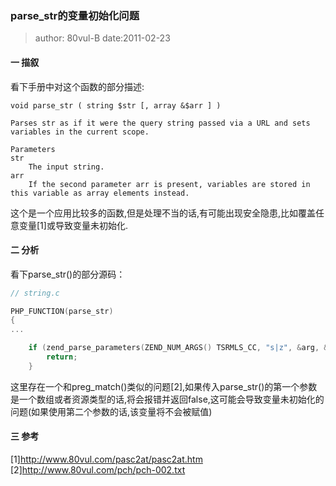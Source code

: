 ### parse_str的变量初始化问题
> author: 80vul-B date:2011-02-23

#### 一 描叙

看下手册中对这个函数的部分描述:

```
void parse_str ( string $str [, array &$arr ] )

Parses str as if it were the query string passed via a URL and sets variables in the current scope.
 
Parameters
str
    The input string.
arr
    If the second parameter arr is present, variables are stored in this variable as array elements instead.
```

这个是一个应用比较多的函数,但是处理不当的话,有可能出现安全隐患,比如覆盖任意变量[1]或导致变量未初始化.

#### 二 分析

看下parse_str()的部分源码：
``` c
// string.c

PHP_FUNCTION(parse_str)
{
...

	if (zend_parse_parameters(ZEND_NUM_ARGS() TSRMLS_CC, "s|z", &arg, &arglen, &arrayArg) == FAILURE) {
		return;
	}
```

这里存在一个和preg_match()类似的问题[2],如果传入parse_str()的第一个参数是一个数组或者资源类型的话,将会报错并返回false,这可能会导致变量未初始化的问题(如果使用第二个参数的话,该变量将不会被赋值)

#### 三 参考

[1]http://www.80vul.com/pasc2at/pasc2at.htm
[2]http://www.80vul.com/pch/pch-002.txt
